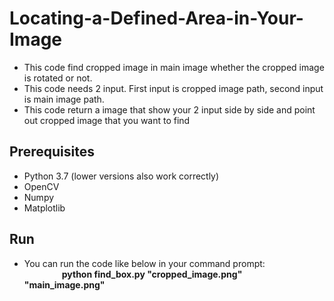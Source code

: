 # Locating-a-Defined-Area-in-Your-Image
* This code find cropped image in main image whether the cropped image is rotated or not.
* This code needs 2 input. First input is cropped image path, second input is main image path.
* This code return a image that show your 2 input side by side and point out cropped image that you want to find

## Prerequisites
* Python 3.7 (lower versions also work correctly)<br/>
* OpenCV<br/>
* Numpy<br/>
* Matplotlib<br/>

## Run 
* You can run the code like below in your command prompt:<br/>
&emsp;&emsp;&emsp;&emsp; **python find_box.py "cropped_image.png" "main_image.png"**
